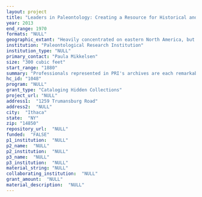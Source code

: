 ```yaml
--- 
layout: project 
title: "Leaders in Paleontology: Creating a Resource for Historical and Basic Research from the Hidden Archives of the Paleontological Research Institution"
year: 2013
end_range: 1970
formats: "NULL"
geographic_extant: "Heavily concentrated on eastern North America, but also including Antarctica, the Caribbean, Venezuela, Greenland, Australia, Pakistan, and Europe."
institution: "Paleontological Research Institution"
institution_type: "NULL"
primary_contact: "Paula Mikkelsen"
size: "300 cubic feet"
start_range: "1880"
summary: "Professionals represented in PRI's archives are each remarkable for individual achievement and academic contribution. Awaiting discovery are the files of ca. 36 prominent scientists, notably including women, early Latin American researchers, and collectors of specimens in PRI's extensive research collection since its founding in 1932. Materials include (1) field notes, maps, and collection catalogs of many 20th-century fossil collectors, funded by sources such as oil companies and NSF; (2) photographs of fieldwork, specimens , conferences, etc., in a variety of formats (prints, negatives, slides, films); (3) correspondence, journals, original drawings, newspaper clippings, and manuscripts; (4) small to large artifacts (e.g., flags, magnifiers, slide rules, typewriter, printing press); and (5) early records of PRI's \"Bulletins of American Paleontology\" (est. 1895), the oldest continuous paleontological serial in the Western Hemisphere. Collections-associated materials are prioritized, due to their support of collections-based research. Second in importance are 3 professionals chosen for their compelling roles as individuals, researchers, and teachers: Gilbert Harris (1864-1952) and Katherine Palmer (1895-1982), PRI notables and important American invertebrate paleontologists studying the Cenozoic Atlantic Coastal Plain, and Curt Teichert (1905-1996), a German-American researcher of ammonites and Paleozoic stratigraphy, and editor of the \"Treatise on Invertebrate Paleontology."
hc_id: "1048"
program: "NULL"
grant_type: "Cataloging Hidden Collections"
project_url: "NULL"
address1:  "1259 Trumansburg Road"
address2:  "NULL"
city:  "Ithaca"
state:  "NY"
zip: "14850"
repository_url:  "NULL"
funded:  "FALSE"
p1_institution:  "NULL"
p2_name:  "NULL"
p2_institution:  "NULL"
p3_name:  "NULL"
p3_institution:  "NULL"
material_string: "NULL"
collaborating_institution:  "NULL"
grant_amount:  "NULL"
material_description:  "NULL"
---
```


